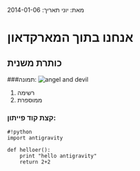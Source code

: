 מאת: יוני
תאריך: 2014-01-06

# אנחנו בתוך המארקדאון
## כותרת משנית

###תמונה:
![angel and devil](/static/blog/images/angels_and_devils.jpg "מלאך ושדון")

1. רשימה
1. ממוספרת

### קצת קוד פייתון:
    #!python
    import antigravity

    def helloer():
        print "hello antigravity"
        return 2+2
